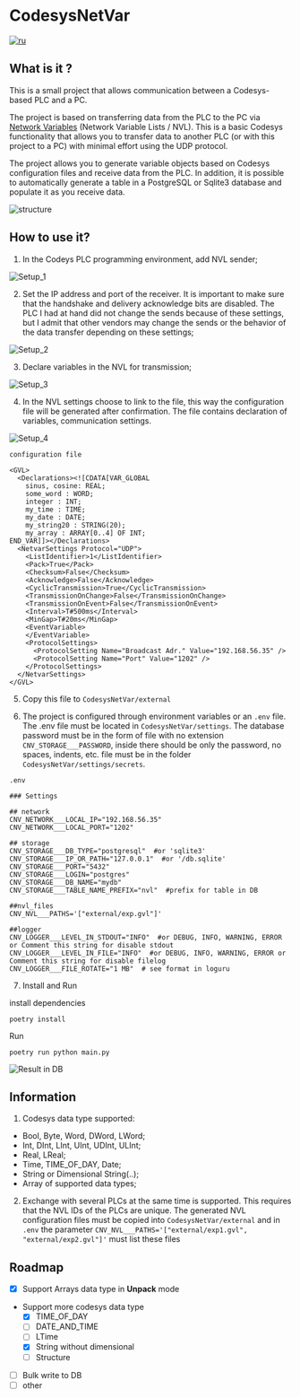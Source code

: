 # CodesysNetVar
[![ru](https://img.shields.io/badge/lang-ru-green.svg)](https://github.com/Lolita1001/CodesysNetVar/blob/master/README.ru.MD)
## What is it ?

This is a small project that allows communication between a Codesys-based PLC and a PC.

The project is based on transferring data from the PLC to the PC via 
[Network Variables](https://help.codesys.com/api-content/2/codesys/3.5.13.0/en/_cds_f_networkvariables/) 
(Network Variable Lists / NVL).
This is a basic Codesys functionality that allows you to transfer data to another PLC (or with this project to a PC) 
with minimal effort using the UDP protocol.

The project allows you to generate variable objects based on Codesys configuration files and receive data from the PLC. 
In addition, it is possible to automatically generate a table in a PostgreSQL or Sqlite3 database and populate it 
as you receive data.

![structure](../assets/media/Nvl_S.jpg?raw=true)

## How to use it?

1. In the Codeys PLC programming environment, add NVL sender;

![Setup_1](../assets/media/Nvl_1.jpg?raw=true)

2. Set the IP address and port of the receiver. It is important to make sure that the handshake and 
delivery acknowledge bits are disabled. The PLC I had at hand did not change the sends because of these settings, 
but I admit that other vendors may change the sends or the behavior of the data transfer depending on these settings;

![Setup_2](../assets/media/Nvl_2.jpg?raw=true)

3. Declare variables in the NVL for transmission;

![Setup_3](../assets/media/Nvl_3.jpg?raw=true)

4. In the NVL settings choose to link to the file, this way the configuration file will be generated after confirmation.
The file contains declaration of variables, communication settings.

![Setup_4](../assets/media/Nvl_4.jpg?raw=true)

```configuration file```

    <GVL>
      <Declarations><![CDATA[VAR_GLOBAL
        sinus, cosine: REAL;
        some_word : WORD;
        integer : INT;
        my_time : TIME;
        my_date : DATE;
        my_string20 : STRING(20);
        my_array : ARRAY[0..4] OF INT;
    END_VAR]]></Declarations>
      <NetvarSettings Protocol="UDP">
        <ListIdentifier>1</ListIdentifier>
        <Pack>True</Pack>
        <Checksum>False</Checksum>
        <Acknowledge>False</Acknowledge>
        <CyclicTransmission>True</CyclicTransmission>
        <TransmissionOnChange>False</TransmissionOnChange>
        <TransmissionOnEvent>False</TransmissionOnEvent>
        <Interval>T#500ms</Interval>
        <MinGap>T#20ms</MinGap>
        <EventVariable>
        </EventVariable>
        <ProtocolSettings>
          <ProtocolSetting Name="Broadcast Adr." Value="192.168.56.35" />
          <ProtocolSetting Name="Port" Value="1202" />
        </ProtocolSettings>
      </NetvarSettings>
    </GVL>

5. Copy this file to ```CodesysNetVar/external```

6. The project is configured through environment variables or an ```.env``` file. 
The .env file must be located in ```CodesysNetVar/settings```. The database password must be in the form of 
file with no extension ```CNV_STORAGE___PASSWORD```, inside there should be only the password, no spaces, indents, etc. file 
must be in the folder ```CodesysNetVar/settings/secrets```.

```.env```
```
### Settings

## network
CNV_NETWORK___LOCAL_IP="192.168.56.35"
CNV_NETWORK___LOCAL_PORT="1202"

## storage
CNV_STORAGE___DB_TYPE="postgresql"  #or 'sqlite3'
CNV_STORAGE___IP_OR_PATH="127.0.0.1"  #or '/db.sqlite'
CNV_STORAGE___PORT="5432"
CNV_STORAGE___LOGIN="postgres"
CNV_STORAGE___DB_NAME="mydb"
CNV_STORAGE___TABLE_NAME_PREFIX="nvl"  #prefix for table in DB

##nvl_files
CNV_NVL___PATHS='["external/exp.gvl"]'

##logger
CNV_LOGGER___LEVEL_IN_STDOUT="INFO"  #or DEBUG, INFO, WARNING, ERROR or Comment this string for disable stdout
CNV_LOGGER___LEVEL_IN_FILE="INFO"  #or DEBUG, INFO, WARNING, ERROR or Comment this string for disable filelog
CNV_LOGGER___FILE_ROTATE="1 MB"  # see format in loguru
```

7. Install and Run 

install dependencies
```commandline
poetry install
```
Run
```commandline
poetry run python main.py
```

![Result in DB](../assets/media/Nvl_5.jpg?raw=true)

## Information

1. Codesys data type supported:
    
- Bool, Byte, Word, DWord, LWord;
- Int, DInt, LInt, UInt, UDInt, ULInt;
- Real, LReal;
- Time, TIME_OF_DAY, Date;
- String or Dimensional String(..);
- Array of supported data types;

2. Exchange with several PLCs at the same time is supported. This requires that the NVL IDs of the PLCs are 
unique. The generated NVL configuration files must be copied into ```CodesysNetVar/external``` and in
```.env``` the parameter ```CNV_NVL___PATHS='["external/exp1.gvl", "external/exp2.gvl"]'``` must list these files


## Roadmap

- [x] Support Arrays data type in **Unpack** mode
- Support more codesys data type
  - [x] TIME_OF_DAY 
  - [ ] DATE_AND_TIME
  - [ ] LTime
  - [x] String without dimensional
  - [ ] Structure
- [ ] Bulk write to DB
- [ ] other

